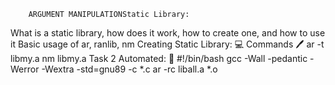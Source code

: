 		ARGUMENT MANIPULATIONStatic Library:
What is a static library, how does it work, how to create one, and how to use it
Basic usage of ar, ranlib, nm
Creating Static Library: 💻
Commands 🖊️
ar -t libmy.a
nm libmy.a
Task 2
Automated: 🚗
#!/bin/bash
gcc -Wall -pedantic -Werror -Wextra -std=gnu89 -c *.c
ar -rc liball.a *.o
